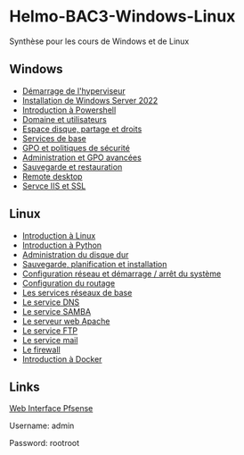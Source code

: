 # Helmo-BAC3-Windows-Linux
Synthèse pour les cours de Windows et de Linux

## Windows

- [Démarrage de l'hyperviseur](Windows/1-hyperviseur.md)
- [Installation de Windows Server 2022](Windows/2-installation.md)
- [Introduction à Powershell](Windows/3-powershell.md)
- [Domaine et utilisateurs](Windows/4-domaine.md)
- [Espace disque, partage et droits](Windows/5-disque.md)
- [Services de base](https://)
- [GPO et politiques de sécurité](https://)
- [Administration et GPO avancées](https://)
- [Sauvegarde et restauration](https://)
- [Remote desktop](https://)
- [Servce IIS et SSL](https://)


## Linux

- [Introduction à Linux](https://)
- [Introduction à Python](https://)
- [Administration du disque dur](https://)
- [Sauvegarde, planification et installation](https://)
- [Configuration réseau et démarrage / arrêt du système](https://)
- [Configuration du routage](https://)
- [Les services réseaux de base](https://)
- [Le service DNS](https://)
- [Le service SAMBA](https://)
- [Le serveur web Apache](https://)
- [Le service FTP](https://)
- [Le service mail](https://)
- [Le firewall](https://)
- [Introduction à Docker](https://)

## Links

[Web Interface Pfsense](http://192.168.190.2:1080)

Username: admin 

Password: rootroot